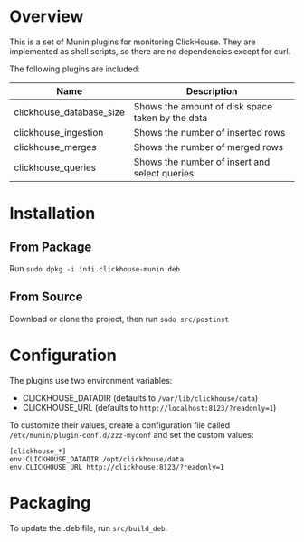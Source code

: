 Overview
========

This is a set of Munin plugins for monitoring ClickHouse. They are implemented as shell scripts, so there are no dependencies except for curl.

The following plugins are included:

|Name|Description|
|----|-----------|
|clickhouse_database_size|Shows the amount of disk space taken by the data|
|clickhouse_ingestion|Shows the number of inserted rows|
|clickhouse_merges|Shows the number of merged rows|
|clickhouse_queries|Shows the number of insert and select queries|


Installation
============

From Package
------------

Run `sudo dpkg -i infi.clickhouse-munin.deb`

From Source
-----------

Download or clone the project, then run `sudo src/postinst`


Configuration
=============

The plugins use two environment variables:

- CLICKHOUSE_DATADIR (defaults to `/var/lib/clickhouse/data`)
- CLICKHOUSE_URL (defaults to `http://localhost:8123/?readonly=1`)

To customize their values, create a configuration file called `/etc/munin/plugin-conf.d/zzz-myconf` and set the custom values:

    [clickhouse_*]
    env.CLICKHOUSE_DATADIR /opt/clickhouse/data
    env.CLICKHOUSE_URL http://clickhouse:8123/?readonly=1


Packaging
=========

To update the .deb file, run `src/build_deb`.
